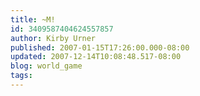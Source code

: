 ```yaml
---
title: ~M!
id: 3409587404624557857
author: Kirby Urner
published: 2007-01-15T17:26:00.000-08:00
updated: 2007-12-14T10:08:48.517-08:00
blog: world_game
tags: 
---
```


